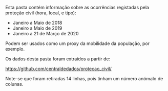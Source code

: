 Esta pasta contém informação sobre as ocorrências registadas pela proteção civil (hora, local, e tipo):

- Janeiro a Maio de 2018
- Janeiro a Maio de 2019
- Janeiro a 21 de Março de 2020

Podem ser usados como um proxy da mobilidade da população, por exemplo.

Os dados desta pasta foram extraídos a partir de:

https://github.com/centraldedados/protecao_civil/

Note-se que foram retiradas 14 linhas, pois tinham um número anómalo de colunas. 

